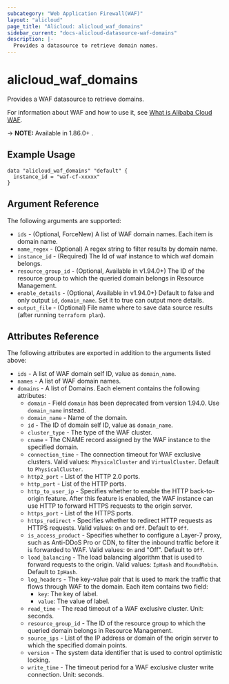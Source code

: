 ```yaml
---
subcategory: "Web Application Firewall(WAF)"
layout: "alicloud"
page_title: "Alicloud: alicloud_waf_domains"
sidebar_current: "docs-alicloud-datasource-waf-domains"
description: |-
  Provides a datasource to retrieve domain names.
---
```


# alicloud\_waf\_domains

Provides a WAF datasource to retrieve domains.

For information about WAF and how to use it, see [What is Alibaba Cloud WAF](https://www.alibabacloud.com/help/doc-detail/28517.htm).

-> **NOTE:** Available in 1.86.0+ .

## Example Usage

```
data "alicloud_waf_domains" "default" {
  instance_id = "waf-cf-xxxxx"
}
```
## Argument Reference

The following arguments are supported:

* `ids` - (Optional, ForceNew) A list of WAF domain names. Each item is domain name.
* `name_regex` - (Optional) A regex string to filter results by domain name.
* `instance_id` - (Required) The Id of waf instance to which waf domain belongs.
* `resource_group_id` - (Optional, Available in v1.94.0+) The ID of the resource group to which the queried domain belongs in Resource Management.
* `enable_details` - (Optional, Available in v1.94.0+) Default to false and only output `id`, `domain_name`. Set it to true can output more details.
* `output_file` - (Optional) File name where to save data source results (after running `terraform plan`).

## Attributes Reference

The following attributes are exported in addition to the arguments listed above:

* `ids` - A list of WAF domain self ID, value as `domain_name`.
* `names` - A list of WAF domain names. 
* `domains` - A list of Domains. Each element contains the following attributes:
  * `domain` - Field `domain` has been deprecated from version 1.94.0. Use `domain_name` instead.
  * `domain_name` - Name of the domain.
  * `id` - The ID of domain self ID, value as `domain_name`.
  * `cluster_type` - The type of the WAF cluster.
  * `cname` - The CNAME record assigned by the WAF instance to the specified domain.
  * `connection_time` - The connection timeout for WAF exclusive clusters. Valid values: `PhysicalCluster` and `VirtualCluster`. Default to `PhysicalCluster`.
  * `http2_port` - List of the HTTP 2.0 ports.
  * `http_port` - List of the HTTP ports.
  * `http_to_user_ip` - Specifies whether to enable the HTTP back-to-origin feature. After this feature is enabled, the WAF instance can use HTTP to forward HTTPS requests to the origin server.
  * `https_port` - List of the HTTPS ports.
  * `https_redirect` - Specifies whether to redirect HTTP requests as HTTPS requests. Valid values: `On` and `Off`. Default to `Off`.
  * `is_access_product` - Specifies whether to configure a Layer-7 proxy, such as Anti-DDoS Pro or CDN, to filter the inbound traffic before it is forwarded to WAF. Valid values: `On` and "Off". Default to `Off`.
  * `load_balancing` - The load balancing algorithm that is used to forward requests to the origin. Valid values: `IpHash` and `RoundRobin`. Default to `IpHash`.
  * `log_headers` - The key-value pair that is used to mark the traffic that flows through WAF to the domain. Each item contains two field:
     * `key`: The key of label.
     * `value`: The value of label.
  * `read_time` - The read timeout of a WAF exclusive cluster. Unit: seconds.
  * `resource_group_id` - The ID of the resource group to which the queried domain belongs in Resource Management.
  * `source_ips` - List of the IP address or domain of the origin server to which the specified domain points.
  * `version` - The system data identifier that is used to control optimistic locking.
  * `write_time` - The timeout period for a WAF exclusive cluster write connection. Unit: seconds.
```

